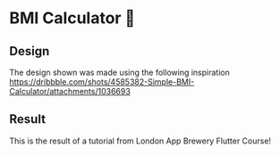 # BMI Calculator 💪

## Design

The design shown was made using the following inspiration https://dribbble.com/shots/4585382-Simple-BMI-Calculator/attachments/1036693

## Result

This is the result of a tutorial from London App Brewery Flutter Course!


